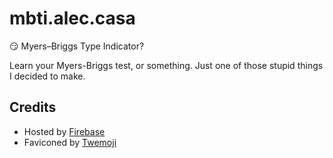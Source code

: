 # mbti.alec.casa
😏 Myers–Briggs Type Indicator?

Learn your Myers-Briggs test, or something. Just one of those stupid things I decided to make.

## Credits

* Hosted by [Firebase](https://firebase.google.com/)
* Faviconed by [Twemoji](https://github.com/twitter/twemoji)
